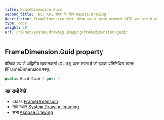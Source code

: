 ```yaml
---
title: FrameDimension.Guid
second_title: .NET API संदर्भ के लिए Aspose.Drawing
description: FrameDimension संपत्त. वैश्वक रूप से अद्वतय पहचनकर्त GUID प्रप्त करत है ज इसक प्रतनधत्व करत हैFrameDimension वस्तु.
type: docs
weight: 50
url: /hi/net/system.drawing.imaging/framedimension/guid/
---
```

## FrameDimension.Guid property

वैश्विक रूप से अद्वितीय पहचानकर्ता (GUID) प्राप्त करता है जो इसका प्रतिनिधित्व करता हैFrameDimension वस्तु.

```csharp
public Guid Guid { get; }
```

### यह सभी देखें

* class [FrameDimension](../)
* नाम स्थान [System.Drawing.Imaging](../../framedimension/)
* सभा [Aspose.Drawing](../../../)


